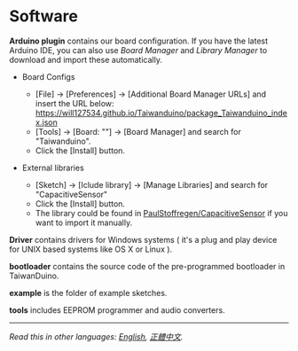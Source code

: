 # Software
  
**Arduino plugin** contains our board configuration.
   If you have the latest Arduino IDE, you can also use *Board Manager* and *Library Manager* to download and import these automatically.
   
   - Board Configs  
	 - [File] → [Preferences] → [Additional Board Manager URLs] and insert the URL below:
	   https://will127534.github.io/Taiwanduino/package_Taiwanduino_index.json   
	 - [Tools] → [Board: ""] → [Board Manager] and search for "Taiwanduino".  
	 - Click the [Install] button.  
 
 - External libraries   
	 - [Sketch] → [Iclude library] → [Manage Libraries] and search for "CapacitiveSensor"  
	 - Click the [Install] button.  
	 - The library could be found in  [PaulStoffregen/CapacitiveSensor](https://github.com/PaulStoffregen/CapacitiveSensor) if you want to import it manually.
  
**Driver** contains drivers for Windows systems ( it's a plug and play device for UNIX based systems like OS X or Linux ).  
  
**bootloader** contains the source code of the pre-programmed bootloader in TaiwanDuino.  
  
**example** is the folder of example sketches.  
  
**tools** includes EEPROM programmer and audio converters.  
  
***
  
*Read this in other languages: [English](README.en.md), [正體中文](README.md).*  
